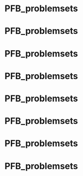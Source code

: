 # PFB_problemsets
# PFB_problemsets
# PFB_problemsets
# PFB_problemsets
# PFB_problemsets
# PFB_problemsets
# PFB_problemsets
# PFB_problemsets
